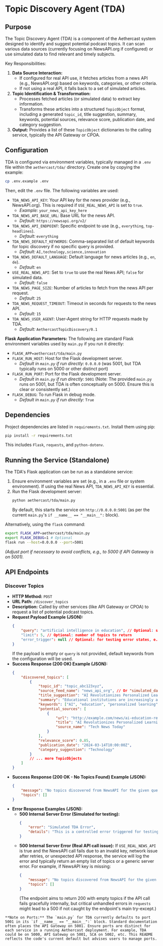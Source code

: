 # Topic Discovery Agent (TDA)

## Purpose

The Topic Discovery Agent (TDA) is a component of the Aethercast system designed to identify and suggest potential podcast topics. It can scan various data sources (currently focusing on NewsAPI.org if configured) or use simulated data to find relevant and timely subjects.

Key Responsibilities:

1.  **Data Source Interaction:**
    *   If configured for real API use, it fetches articles from a news API (e.g., NewsAPI.org) based on keywords, categories, or other criteria.
    *   If not using a real API, it falls back to a set of simulated articles.
2.  **Topic Identification & Transformation:**
    *   Processes fetched articles (or simulated data) to extract key information.
    *   Transforms these articles into a structured `TopicObject` format, including a generated `topic_id`, title suggestion, summary, keywords, potential sources, relevance score, publication date, and category suggestion.
3.  **Output:** Provides a list of these `TopicObject` dictionaries to the calling service, typically the API Gateway or CPOA.

## Configuration

TDA is configured via environment variables, typically managed in a `.env` file within the `aethercast/tda/` directory. Create one by copying the example:

```bash
cp .env.example .env
```

Then, edit the `.env` file. The following variables are used:

-   `TDA_NEWS_API_KEY`: Your API key for the news provider (e.g., NewsAPI.org). This is required if `USE_REAL_NEWS_API` is set to `true`.
    -   *Example:* `your_news_api_key_here`
-   `TDA_NEWS_API_BASE_URL`: Base URL for the news API.
    -   *Default:* `https://newsapi.org/v2/`
-   `TDA_NEWS_API_ENDPOINT`: Specific endpoint to use (e.g., `everything`, `top-headlines`).
    -   *Default:* `everything`
-   `TDA_NEWS_DEFAULT_KEYWORDS`: Comma-separated list of default keywords for topic discovery if no specific query is provided.
    -   *Default:* `AI,technology,science,innovation`
-   `TDA_NEWS_DEFAULT_LANGUAGE`: Default language for news articles (e.g., `en`, `de`).
    -   *Default:* `en`
-   `USE_REAL_NEWS_API`: Set to `true` to use the real News API; `false` for simulated data.
    -   *Default:* `false`
-   `TDA_NEWS_PAGE_SIZE`: Number of articles to fetch from the news API per request.
    -   *Default:* `25`
-   `TDA_NEWS_REQUEST_TIMEOUT`: Timeout in seconds for requests to the news API.
    -   *Default:* `15`
-   `TDA_NEWS_USER_AGENT`: User-Agent string for HTTP requests made by TDA.
    -   *Default:* `AethercastTopicDiscovery/0.1`

**Flask Application Parameters:**
The following are standard Flask environment variables used by `main.py` if you run it directly:
-   `FLASK_APP=aethercast/tda/main.py`
-   `FLASK_RUN_HOST`: Host for the Flask development server.
    -   *Default in `main.py` if run directly:* `0.0.0.0` (was 5001, but TDA typically runs on 5000 or other distinct port)
-   `FLASK_RUN_PORT`: Port for the Flask development server.
    -   *Default in `main.py` if run directly:* `5001` (Note: The provided `main.py` runs on 5001, but TDA is often conceptually on 5000. Ensure this is clear or consistently set.)
-   `FLASK_DEBUG`: To run Flask in debug mode.
    -   *Default in `main.py` if run directly:* `True`

## Dependencies

Project dependencies are listed in `requirements.txt`. Install them using pip:

```bash
pip install -r requirements.txt
```
This includes `Flask`, `requests`, and `python-dotenv`.

## Running the Service (Standalone)

The TDA's Flask application can be run as a standalone service:

1.  Ensure environment variables are set (e.g., in a `.env` file or system environment). If using the real News API, `TDA_NEWS_API_KEY` is essential.
2.  Run the Flask development server:
    ```bash
    python aethercast/tda/main.py
    ```
    By default, this starts the service on `http://0.0.0.0:5001` (as per the current `main.py`'s `if __name__ == "__main__":` block).

Alternatively, using the `flask` command:
```bash
export FLASK_APP=aethercast/tda/main.py
export FLASK_DEBUG=1 # Optional
flask run --host=0.0.0.0 --port=5001
```
*(Adjust port if necessary to avoid conflicts, e.g., to 5000 if API Gateway is on 5001).*

## API Endpoints

### Discover Topics

-   **HTTP Method:** `POST`
-   **URL Path:** `/discover_topics`
-   **Description:** Called by other services (like API Gateway or CPOA) to request a list of potential podcast topics.
-   **Request Payload Example (JSON):**
    ```json
    {
        "query": "artificial intelligence in education", // Optional: specific keywords for search
        "limit": 5, // Optional: number of topics to return
        "error_trigger": null // Optional: for testing error states, e.g., "tda_error"
    }
    ```
    If the payload is empty or `query` is not provided, default keywords from the configuration will be used.
-   **Success Response (200 OK) Example (JSON):**
    ```json
    {
        "discovered_topics": [
            {
                "topic_id": "topic_abc123xyz",
                "source_feed_name": "news_api_org", // Or "simulated_data"
                "title_suggestion": "AI Revolutionizes Personalized Learning Paths",
                "summary": "Educational institutions are increasingly adopting AI to tailor learning experiences...",
                "keywords": ["AI", "education", "personalized learning"],
                "potential_sources": [
                    {
                        "url": "http://example.com/news/ai-education-revolution",
                        "title": "AI Revolutionizes Personalized Learning Paths",
                        "source_name": "Tech News Today"
                    }
                ],
                "relevance_score": 0.85,
                "publication_date": "2024-03-14T10:00:00Z",
                "category_suggestion": "Technology"
            }
            // ... more TopicObjects
        ]
    }
    ```
-   **Success Response (200 OK - No Topics Found) Example (JSON):**
    ```json
    {
        "message": "No topics discovered from NewsAPI for the given query.", // Or from simulated sources
        "topics": []
    }
    ```
-   **Error Response Examples (JSON):**
    -   **500 Internal Server Error (Simulated for testing):**
        ```json
        {
            "error": "Simulated TDA Error",
            "details": "This is a controlled error triggered for testing purposes in TopicDiscoveryAgent."
        }
        ```
    -   **500 Internal Server Error (Real API call issue):**
        If `USE_REAL_NEWS_API` is true and the NewsAPI call fails due to an invalid key, network issue after retries, or unexpected API response, the service will log the error and typically return an empty list of topics or a generic server error. For example, if NewsAPI key is missing:
        ```json
        {
            "message": "No topics discovered from NewsAPI for the given query.",
            "topics": []
        }
        ```
        (The endpoint aims to return 200 with empty topics if the API call fails gracefully internally, but critical unhandled errors in `requests` might lead to a 500 if not caught by the endpoint's main try-except.)

```
**Note on Ports:** The `main.py` for TDA currently defaults to port 5001 in its `if __name__ == "__main__":` block. Standard documentation often places the API Gateway on 5001. Ensure ports are distinct for each service in a running Aethercast deployment. For example, TDA could be on 5000, API Gateway on 5001, SCA on 5002, etc. This README reflects the code's current default but advises users to manage ports.
```

